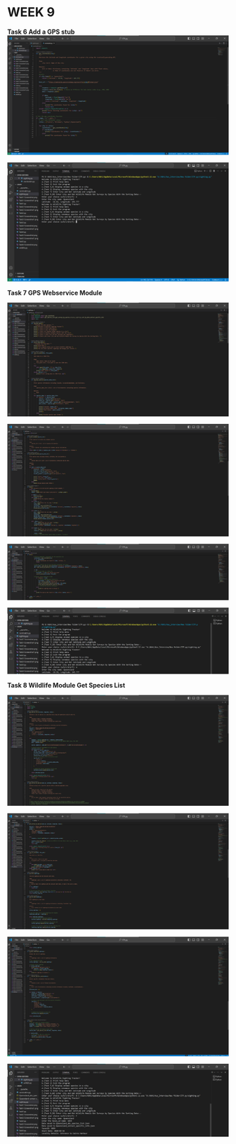 # WEEK 9

**Task 6 Add a GPS stub**
![Screenshot](Images/Task6-Screenshot.png)

![Screenshot](Images/Task6-Screenshot1.png)

**Task 7 GPS Webservice Module**

![Screenshot](Images/Task7-Screenshot.png)

![Screenshot](Images/Task7-Screenshot1.png)

![Screenshot](Images/Task7-Screenshot2.png)

![Screenshot](Images/Task7-ScreenshotOutpot.png)

**Task 8 Wildlife Module Get Species List**

![Screenshot](Images/Task8-Screenshot.png)

![Screenshot](Images/Task8-Screenshot1.png)

![Screenshot](Images/Task8-Screenshot2.png)

![Screenshot](Images/Task8-ScreenshotOutput.png)
